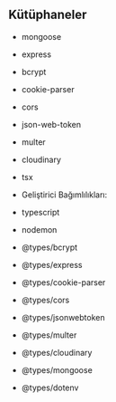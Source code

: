 ## Kütüphaneler

- mongoose
- express
- bcrypt
- cookie-parser
- cors
- json-web-token
- multer
- cloudinary
- tsx

- Geliştirici Bağımlılıkları:
- typescript
- nodemon
- @types/bcrypt
- @types/express
- @types/cookie-parser
- @types/cors
- @types/jsonwebtoken
- @types/multer
- @types/cloudinary
- @types/mongoose
- @types/dotenv
